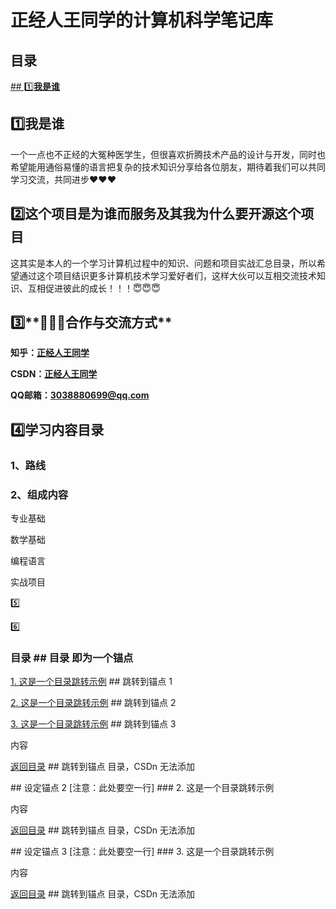 # **正经人王同学的计算机科学笔记库**

## **目录**
[## 1️⃣**我是谁**](#1)  

<p id="1"></p>   

## 1️⃣**我是谁**

一个一点也不正经的大冤种医学生，但很喜欢折腾技术产品的设计与开发，同时也希望能用通俗易懂的语言把复杂的技术知识分享给各位朋友，期待着我们可以共同学习交流，共同进步❤️❤️❤️

## 2️⃣**这个项目是为谁而服务及其我为什么要开源这个项目**

这其实是本人的一个学习计算机过程中的知识、问题和项目实战汇总目录，所以希望通过这个项目结识更多计算机技术学习爱好者们，这样大伙可以互相交流技术知识、互相促进彼此的成长！！！😇😇😇

## 3️⃣**📮📮📮合作与交流方式**

**知乎：[正经人王同学](https://www.zhihu.com/people/30-95-6-63)**

**CSDN：[正经人王同学](https://blog.csdn.net/weixin_52887464?spm=1000.2115.3001.5343)**

**QQ邮箱：3038880699@qq.com**



## 4️⃣学习内容目录

### 1、路线



### 2、组成内容

专业基础

数学基础

编程语言

实战项目





5️⃣

6️⃣



### 目录                      ## 目录 即为一个锚点

[1. 这是一个目录跳转示例](#1)   ## 跳转到锚点 1

[2. 这是一个目录跳转示例](#2)   ## 跳转到锚点 2

[3. 这是一个目录跳转示例](#3)   ## 跳转到锚点 3




内容

[返回目录](#目录)              ## 跳转到锚点 目录，CSDn 无法添加

<p id="2"></p>               ## 设定锚点 2
[注意：此处要空一行]
### 2. 这是一个目录跳转示例

内容

[返回目录](#目录)             ## 跳转到锚点 目录，CSDn 无法添加

<p id="3"></p>               ## 设定锚点 3
[注意：此处要空一行]
### 3. 这是一个目录跳转示例

内容

[返回目录](#目录)             ## 跳转到锚点 目录，CSDn 无法添加





